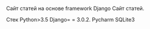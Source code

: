 Сайт статей на основе framework Django
Сайт статей.

Стек
Python>3.5
Django= = 3.0.2.
Pycharm
SQLite3
